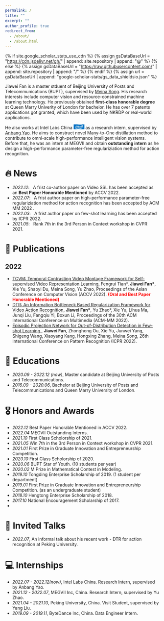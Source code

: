 ```yaml
---
permalink: /
title: ""
excerpt: ""
author_profile: true
redirect_from: 
  - /about/
  - /about.html
---
```


{% if site.google_scholar_stats_use_cdn %}
{% assign gsDataBaseUrl = "https://cdn.jsdelivr.net/gh/" | append: site.repository | append: "@" %}
{% else %}
{% assign gsDataBaseUrl = "https://raw.githubusercontent.com/" | append: site.repository | append: "/" %}
{% endif %}
{% assign url = gsDataBaseUrl | append: "google-scholar-stats/gs_data_shieldsio.json" %}

<span class='anchor' id='about-me'></span>

Jiawei Fan is a master stduent of Beijing University of Posts and Telecommunications (BUPT), supervised by <a href='https://teacher.bupt.edu.cn/songmeina/zh_CN/'>Meina Song</a>. His research interests include computer vision and resource-constrained machine learning technology. He previously obtained **first-class honorable degree** at Queen Marry Univerity of London for bachelor. He has over 7 patents applications got granted, which have been used by NKRDP or real-world applications.

He also works at Intel Labs China <img src='images/intel.jpg' style='width: 2.5em;'> as a research intern, supervised by <a href='https://yaoanbang.github.io/'>Anbang Yao</a>. He aims to construct novel Many-to-One distillation method to contribute to omni-scale high-performance intelligent vision systems. Before that, he was an intern at MEGVII and obtain **outstanding intern** as he design a high-performance parameter-free regulariziation method for action recognition.


# 🔥 News

- *2022.12*: &nbsp; A frist co-author paper on Video SSL has been accepted as an **Best Paper Honorable Mentioned** by ACCV 2022.  
- *2022.07*: &nbsp; A frist author paper on high-performance parameter-free regulariziation method for action recognition has been accepted by ACM MM 2022 .  
- *2022.03*: &nbsp; A frist author paper on few-shot learning has been accepted by ICPR 2022. 
- *2021.05*: &nbsp; Rank 7th in the 3rd Person in Context workshop in CVPR 2021.

# 📝 Publications 
<!-- <div class='paper-box'><div class='paper-box-image'><div><div class="badge">CVPR 2016</div><img src='images/500x300.png' alt="sym" width="100%"></div></div>
<div class='paper-box-text' markdown="1">

[Deep Residual Learning for Image Recognition](https://openaccess.thecvf.com/content_cvpr_2016/papers/He_Deep_Residual_Learning_CVPR_2016_paper.pdf)

**Kaiming He**, Xiangyu Zhang, Shaoqing Ren, Jian Sun

[**Project**](https://scholar.google.com/citations?view_op=view_citation&hl=zh-CN&user=DhtAFkwAAAAJ&citation_for_view=DhtAFkwAAAAJ:ALROH1vI_8AC) <strong><span class='show_paper_citations' data='DhtAFkwAAAAJ:ALROH1vI_8AC'></span></strong>
- Lorem ipsum dolor sit amet, consectetur adipiscing elit. Vivamus ornare aliquet ipsum, ac tempus justo dapibus sit amet. 
</div>
</div> -->

## 2022
- [TCVM: Temporal Contrasting Video Montage Framework for Self-supervised Video Representation Learning](https://openaccess.thecvf.com/content/ACCV2022/papers/Tian_TCVM_Temporal_Contrasting_Video_Montage_Framework_for_Self-supervised_Video_Representation_ACCV_2022_paper.pdf), Fengrui Tian\*, **Jiawei Fan\***, Xie Yu, Shaoyi Du, Meina Song, Yu Zhao, Proceedings of the Asian Conference on Computer Vision (ACCV 2022). <font color='red'><b>(Oral and Best Paper Honorable Mentioned)</b></font>
- [DTR: An Information Bottleneck Based Regularization Framework for Video Action Recognition](https://dl.acm.org/doi/abs/10.1145/3503161.3548326), **Jiawei Fan\***, Yu Zhao\*, Xie Yu, Lihua Ma, Junqi Liu, Fangqiu Yi, Boxun Li, Proceedings of the 30th ACM International Conference on Multimedia (ACM-MM 2022).
- [Episodic Projection Network for Out-of-Distribution Detection in Few-shot Learning.](https://www.computer.org/csdl/proceedings-article/icpr/2022/09956184/1IHqfHmafKM), **Jiawei Fan**, Zhonghong Ou, Xie Yu, Junwei Yang, Shigeng Wang, Xiaoyang Kang, Hongxing Zhang, Meina Song, 26th International Conference on Pattern Recognition (ICPR 2022).


# 📖 Educations
- *2020.09 - 2022.12 (now)*, Master candidate at Beijing University of Posts and Telecommunications.
- *2016.09 - 2020.06*, Bachelor at Beijing University of Posts and Telecommunications and Queen Marry University of London.

# 🎖 Honors and Awards
- *2022.12* Best Paper Honorable Mentioned in ACCV 2022.
- *2022.04* MEGVII Outstanding Interns.
- *2021.10* First Class Scholorship of 2021.
- *2021.05* Win 7th in the 3rd Person in Context workshop in CVPR 2021.
- *2021.01* First Prize in Graduate Innovation and Entrepreneurship Competition.
- *2020.10* First Class Scholorship of 2020.
- *2020.06* BUPT Star of Youth. (10 students per year)
- *2020.02* M Prize in Mathematical Contest in Modeling.
- *2019.10* Tongding Enterprise Scholarship of 2019. (1 student per department)
- *2019.01* First Prize in Graduate Innovation and Entrepreneurship Competition. (as an undergraduate student)
- *2018.10* Hengtong Enterprise Scholarship of 2018.
- *2017.10* National Encouragement Scholarship of 2017.
- 

# 💬 Invited Talks
- *2022.07*, An informal talk about his recent work - DTR for action recognition at Peking University. 
<!-- - *2021.03*, Lorem ipsum dolor sit amet, consectetur adipiscing elit. Vivamus ornare aliquet ipsum, ac tempus justo dapibus sit amet.  \| [\[video\]](https://github.com/) -->

# 💻 Internships
- *2022.07 - 2022.12(now)*, Intel Labs China. Research Intern, supervised by Anbang Yao.
- *2021.12 - 2022.07*, MEGVII Inc, China. Research Intern, supervised by Yu Zhao.
- *2021.04 - 2021.10*, Peking University, China. Visit Student, supervised by Yang Liu.
- *2019.09 - 2019.11*, ByteDance Inc, China. Data Engineer Intern.
